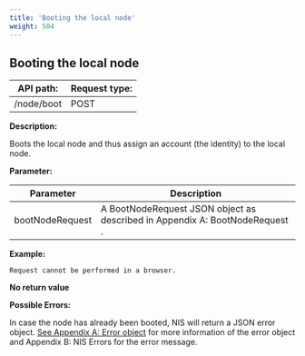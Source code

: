 ```yaml
---
title: 'Booting the local node'
weight: 504
---
```


 
## Booting the local node 
| API path: | Request type:  |
|------|------|
| /node/boot | POST|

 
**Description:**
 
Boots the local node and thus assign an account (the identity) to the local node.

 
**Parameter:**
 

| Parameter | Description |
|------|------|
|  bootNodeRequest    |  A BootNodeRequest JSON object as described in Appendix A: BootNodeRequest .    |

 
**Example:**
 
`Request cannot be performed in a browser.`
 
**No return value**
 
**Possible Errors:**
 
In case the node has already been booted, NIS will return a JSON error object. [See Appendix A: Error object](#error-object) for more information of the error object and Appendix B: NIS Errors for the error message. 

 
